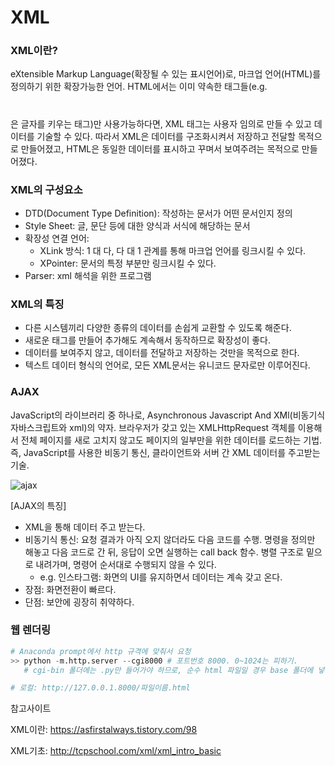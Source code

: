 # XML

### XML이란?

eXtensible Markup Language(확장될 수 있는 표시언어)로, 마크업 언어(HTML)를 정의하기 위한 확장가능한 언어. HTML에서는 이미 약속한 태그들(e.g. <h1></h1>은 글자를 키우는 태그)만 사용가능하다면, XML 태그는 사용자 임의로 만들 수 있고 데이터를 기술할 수 있다. 따라서 XML은 데이터를 구조화시켜서 저장하고 전달할 목적으로 만들어졌고, HTML은 동일한 데이터를 표시하고 꾸며서 보여주려는 목적으로 만들어졌다.



### XML의 구성요소

- DTD(Document Type Definition): 작성하는 문서가 어떤 문서인지 정의
- Style Sheet: 글, 문단 등에 대한 양식과 서식에 해당하는 문서
- 확장성 연결 언어:
  - XLink 방식: 1 대 다, 다 대 1 관계를 통해 마크업 언어를 링크시킬 수 있다.
  - XPointer: 문서의 특정 부분만 링크시킬 수 있다.
- Parser: xml 해석을 위한 프로그램



### XML의 특징

- 다른 시스템끼리 다양한 종류의 데이터를 손쉽게 교환할 수 있도록 해준다.
- 새로운 태그를 만들어 추가해도 계속해서 동작하므로 확장성이 좋다.
- 데이터를 보여주지 않고, 데이터를 전달하고 저장하는 것만을 목적으로 한다.
- 텍스트 데이터 형식의 언어로, 모든 XML문서는 유니코드 문자로만 이루어진다.



### AJAX

JavaScript의 라이브러리 중 하나로, Asynchronous Javascript And XMl(비동기식 자바스크립트와 xml)의 약자. 브라우저가 갖고 있는 XMLHttpRequest 객체를 이용해서 전체 페이지를 새로 고치지 않고도 페이지의 일부만을 위한 데이터를 로드하는 기법. 즉, JavaScript를 사용한 비동기 통신, 클라이언트와 서버 간 XML 데이터를 주고받는 기술.

![ajax](https://user-images.githubusercontent.com/51535130/75011113-28049900-54c2-11ea-98b0-35e18f9e8d4a.png)

[AJAX의 특징]

- XML을 통해 데이터 주고 받는다.
- 비동기식 통신: 요청 결과가 아직 오지 않더라도 다음 코드를 수행. 명령을 정의만 해놓고 다음 코드로 간 뒤, 응답이 오면 실행하는 call back 함수. 병렬 구조로 밑으로 내려가며, 명령어 순서대로 수행되지 않을 수 있다.
  - e.g. 인스타그램: 화면의 UI를 유지하면서 데이터는 계속 갖고 온다.
- 장점: 화면전환이 빠르다.
- 단점: 보안에 굉장히 취약하다.



### 웹 렌더링

```python
# Anaconda prompt에서 http 규격에 맞춰서 요청
>> python -m.http.server --cgi8000 # 포트번호 8000. 0~1024는 피하기.
   # cgi-bin 폴더에는 .py만 들어가야 하므로, 순수 html 파일일 경우 base 폴더에 넣는다.

# 로컬: http://127.0.0.1.8000/파일이름.html
```



참고사이트

XML이란: https://asfirstalways.tistory.com/98

XML기초: http://tcpschool.com/xml/xml_intro_basic